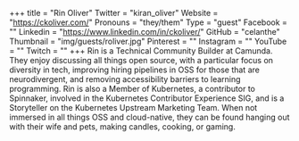 +++
title = "Rin Oliver"
Twitter = "kiran_oliver"
Website = "https://ckoliver.com/"
Pronouns = "they/them"
Type = "guest"
Facebook = ""
Linkedin = "https://www.linkedin.com/in/ckoliver/"
GitHub = "celanthe"
Thumbnail = "img/guests/roliver.jpg"
Pinterest = ""
Instagram = ""
YouTube = ""
Twitch = ""
+++
Rin is a Technical Community Builder at Camunda. They enjoy discussing all things open source, with a particular focus on diversity in tech, improving hiring pipelines in OSS for those that are neurodivergent, and removing accessibility barriers to learning programming. Rin is also a Member of Kubernetes, a contributor to Spinnaker, involved in the Kubernetes Contributor Experience SIG, and is a Storyteller on the Kubernetes Upstream Marketing Team. When not immersed in all things OSS and cloud-native, they can be found hanging out with their wife and pets, making candles, cooking, or gaming.
